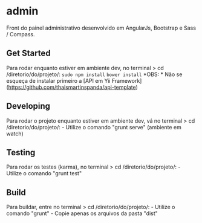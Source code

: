 # admin
Front do painel administrativo desenvolvido em AngularJs, Bootstrap e Sass / Compass.

## Get Started
Para rodar enquanto estiver em ambiente dev, no terminal > cd /diretorio/do/projeto/:
 `sudo npm install`
 `bower install`
*OBS: * Não se esqueça de instalar primeiro a [API em Yii Framework] (https://github.com/thaismartinspanda/api-template)

## Developing
Para rodar o projeto enquanto estiver em ambiente dev, vá no terminal > cd /diretorio/do/projeto/:
    - Utilize o comando "grunt serve" (ambiente em watch)

## Testing
Para rodar os testes (karma), no terminal > cd /diretorio/do/projeto/:
    - Utilize o comando "grunt test"

## Build
Para buildar, entre no terminal > cd /diretorio/do/projeto/:
    - Utilize o comando "grunt"
    - Copie apenas os arquivos da pasta "dist"
